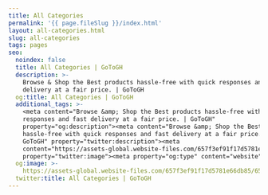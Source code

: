 ```yaml
---
title: All Categories
permalink: '{{ page.fileSlug }}/index.html'
layout: all-categories.html
slug: all-categories
tags: pages
seo:
  noindex: false
  title: All Categories | GoToGH
  description: >-
    Browse & Shop the Best products hassle-free with quick responses and fast
    delivery at a fair price. | GoToGH
  og:title: All Categories | GoToGH
  additional_tags: >-
    <meta content="Browse &amp; Shop the Best products hassle-free with quick
    responses and fast delivery at a fair price. | GoToGH"
    property="og:description"><meta content="Browse &amp; Shop the Best products
    hassle-free with quick responses and fast delivery at a fair price. |
    GoToGH" property="twitter:description"><meta
    content="https://assets-global.website-files.com/657f3ef91f17d5781e66db85/657f41a31f17d5781e68258b_gotogh.com-p-500.png"
    property="twitter:image"><meta property="og:type" content="website">
  og:image: >-
    https://assets-global.website-files.com/657f3ef91f17d5781e66db85/657f41a31f17d5781e68258b_gotogh.com-p-500.png
  twitter:title: All Categories | GoToGH
---
```



